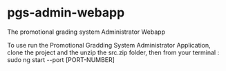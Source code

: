 # pgs-admin-webapp
The promotional grading system Administrator Webapp

To use run the Promotional Gradding System Administrator Application, clone the project and the unzip the src.zip folder, then from your terminal :
sudo ng start --port [PORT-NUMBER]
